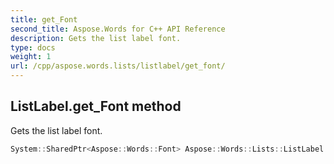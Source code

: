 ```yaml
---
title: get_Font
second_title: Aspose.Words for C++ API Reference
description: Gets the list label font.
type: docs
weight: 1
url: /cpp/aspose.words.lists/listlabel/get_font/
---
```

## ListLabel.get_Font method


Gets the list label font.

```cpp
System::SharedPtr<Aspose::Words::Font> Aspose::Words::Lists::ListLabel::get_Font()
```

